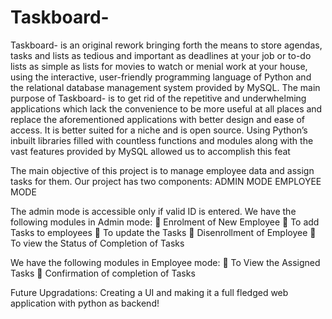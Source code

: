 # Taskboard-
Taskboard- is an original rework bringing forth the means to store agendas, tasks and lists as tedious and important as deadlines at your job or to-do lists as simple as lists for movies to watch or menial work at your house, using the interactive, user-friendly programming language of Python and the relational database management system provided by MySQL. The main purpose of Taskboard- is to get rid of the repetitive and underwhelming applications which lack the convenience to be more useful at all places and replace the aforementioned applications with better design and ease of access. It is better suited for a niche and is open source. 
Using Python’s inbuilt libraries filled with countless functions and modules along with the vast features provided by MySQL allowed us to accomplish this feat

The main objective of this project is to manage employee data and assign tasks for them. Our project has two components:
                                                     ADMIN MODE
                                                     EMPLOYEE MODE

The admin mode is accessible only if valid ID is entered. We have the following modules in Admin mode:
	Enrolment of New Employee
	To add Tasks to employees
	To update the Tasks
	Disenrollment of Employee
	To view the Status of Completion of Tasks

We have the following modules in Employee mode:
	To View the Assigned Tasks
	Confirmation of completion of Tasks

Future Upgradations:
Creating a UI and making it a full fledged web application with python as backend!
